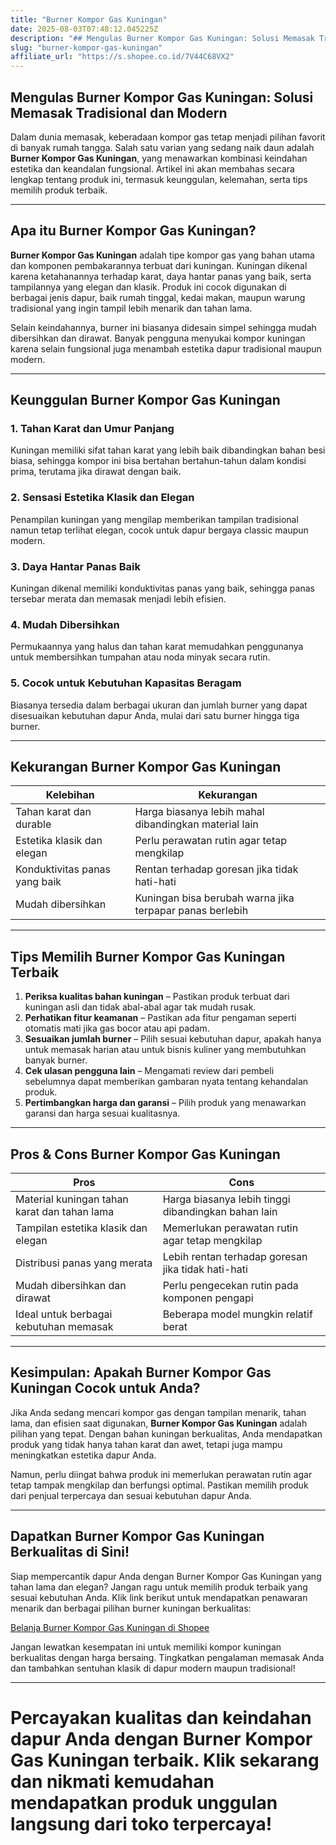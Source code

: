```yaml
---
title: "Burner Kompor Gas Kuningan"
date: 2025-08-03T07:48:12.045225Z
description: "## Mengulas Burner Kompor Gas Kuningan: Solusi Memasak Tradisional dan Modern..."
slug: "burner-kompor-gas-kuningan"
affiliate_url: "https://s.shopee.co.id/7V44C68VX2"
---
```

## Mengulas Burner Kompor Gas Kuningan: Solusi Memasak Tradisional dan Modern

Dalam dunia memasak, keberadaan kompor gas tetap menjadi pilihan favorit di banyak rumah tangga. Salah satu varian yang sedang naik daun adalah **Burner Kompor Gas Kuningan**, yang menawarkan kombinasi keindahan estetika dan keandalan fungsional. Artikel ini akan membahas secara lengkap tentang produk ini, termasuk keunggulan, kelemahan, serta tips memilih produk terbaik.

---

## Apa itu Burner Kompor Gas Kuningan?

**Burner Kompor Gas Kuningan** adalah tipe kompor gas yang bahan utama dan komponen pembakarannya terbuat dari kuningan. Kuningan dikenal karena ketahanannya terhadap karat, daya hantar panas yang baik, serta tampilannya yang elegan dan klasik. Produk ini cocok digunakan di berbagai jenis dapur, baik rumah tinggal, kedai makan, maupun warung tradisional yang ingin tampil lebih menarik dan tahan lama.

Selain keindahannya, burner ini biasanya didesain simpel sehingga mudah dibersihkan dan dirawat. Banyak pengguna menyukai kompor kuningan karena selain fungsional juga menambah estetika dapur tradisional maupun modern.

---

## Keunggulan Burner Kompor Gas Kuningan

### 1. Tahan Karat dan Umur Panjang
Kuningan memiliki sifat tahan karat yang lebih baik dibandingkan bahan besi biasa, sehingga kompor ini bisa bertahan bertahun-tahun dalam kondisi prima, terutama jika dirawat dengan baik.

### 2. Sensasi Estetika Klasik dan Elegan
Penampilan kuningan yang mengilap memberikan tampilan tradisional namun tetap terlihat elegan, cocok untuk dapur bergaya classic maupun modern.

### 3. Daya Hantar Panas Baik
Kuningan dikenal memiliki konduktivitas panas yang baik, sehingga panas tersebar merata dan memasak menjadi lebih efisien.

### 4. Mudah Dibersihkan
Permukaannya yang halus dan tahan karat memudahkan penggunanya untuk membersihkan tumpahan atau noda minyak secara rutin.

### 5. Cocok untuk Kebutuhan Kapasitas Beragam
Biasanya tersedia dalam berbagai ukuran dan jumlah burner yang dapat disesuaikan kebutuhan dapur Anda, mulai dari satu burner hingga tiga burner.

---

## Kekurangan Burner Kompor Gas Kuningan

| Kelebihan | Kekurangan |
|---|---|
| Tahan karat dan durable | Harga biasanya lebih mahal dibandingkan material lain |
| Estetika klasik dan elegan | Perlu perawatan rutin agar tetap mengkilap |
| Konduktivitas panas yang baik | Rentan terhadap goresan jika tidak hati-hati |
| Mudah dibersihkan | Kuningan bisa berubah warna jika terpapar panas berlebih |

---

## Tips Memilih Burner Kompor Gas Kuningan Terbaik

1. **Periksa kualitas bahan kuningan** – Pastikan produk terbuat dari kuningan asli dan tidak abal-abal agar tak mudah rusak.
2. **Perhatikan fitur keamanan** – Pastikan ada fitur pengaman seperti otomatis mati jika gas bocor atau api padam.
3. **Sesuaikan jumlah burner** – Pilih sesuai kebutuhan dapur, apakah hanya untuk memasak harian atau untuk bisnis kuliner yang membutuhkan banyak burner.
4. **Cek ulasan pengguna lain** – Mengamati review dari pembeli sebelumnya dapat memberikan gambaran nyata tentang kehandalan produk.
5. **Pertimbangkan harga dan garansi** – Pilih produk yang menawarkan garansi dan harga sesuai kualitasnya.

---

## Pros & Cons Burner Kompor Gas Kuningan

| **Pros** | **Cons** |
|---|---|
| Material kuningan tahan karat dan tahan lama | Harga biasanya lebih tinggi dibandingkan bahan lain |
| Tampilan estetika klasik dan elegan | Memerlukan perawatan rutin agar tetap mengkilap |
| Distribusi panas yang merata | Lebih rentan terhadap goresan jika tidak hati-hati |
| Mudah dibersihkan dan dirawat | Perlu pengecekan rutin pada komponen pengapi |
| Ideal untuk berbagai kebutuhan memasak | Beberapa model mungkin relatif berat |

---

## Kesimpulan: Apakah Burner Kompor Gas Kuningan Cocok untuk Anda?

Jika Anda sedang mencari kompor gas dengan tampilan menarik, tahan lama, dan efisien saat digunakan, **Burner Kompor Gas Kuningan** adalah pilihan yang tepat. Dengan bahan kuningan berkualitas, Anda mendapatkan produk yang tidak hanya tahan karat dan awet, tetapi juga mampu meningkatkan estetika dapur Anda.

Namun, perlu diingat bahwa produk ini memerlukan perawatan rutin agar tetap tampak mengkilap dan berfungsi optimal. Pastikan memilih produk dari penjual terpercaya dan sesuai kebutuhan dapur Anda.

---

## Dapatkan Burner Kompor Gas Kuningan Berkualitas di Sini!

Siap mempercantik dapur Anda dengan Burner Kompor Gas Kuningan yang tahan lama dan elegan? Jangan ragu untuk memilih produk terbaik yang sesuai kebutuhan Anda. Klik link berikut untuk mendapatkan penawaran menarik dan berbagai pilihan burner kuningan berkualitas:

[Belanja Burner Kompor Gas Kuningan di Shopee](https://s.shopee.co.id/7V44C68VX2)

Jangan lewatkan kesempatan ini untuk memiliki kompor kuningan berkualitas dengan harga bersaing. Tingkatkan pengalaman memasak Anda dan tambahkan sentuhan klasik di dapur modern maupun tradisional!

---

# Percayakan kualitas dan keindahan dapur Anda dengan Burner Kompor Gas Kuningan terbaik. Klik sekarang dan nikmati kemudahan mendapatkan produk unggulan langsung dari toko terpercaya!